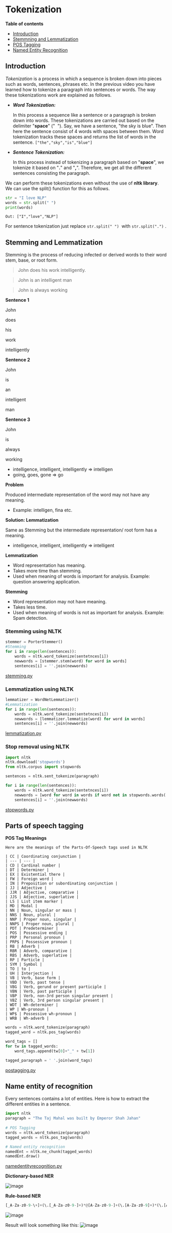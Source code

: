 # Tokenization

**Table of contents**
- [Introduction](#introduction) 
- [Stemmning and Lemmatization](#stemming-and-lemmatization)
- [POS Tagging](#parts-of-speech-tagging)
- [Named Entity Recognition](#name-entity-of-recognition)

## Introduction

*Tokenization* is a process in which a sequence is broken down into pieces such as words, sentences, phrases etc. In the previous video you have learned how to tokenize a paragraph into sentences or words. The way these tokenizations work are explained as follows.

- ***Word Tokenization:***
    
    In this process a sequence like a sentence or a paragraph is broken down into words. These tokenizations are carried out based on the delimiter "**space**" ("  "). Say, we have a sentence, "the sky is blue". Then here the sentence consist of 4 words with spaces between them. Word tokenization tracks these spaces and returns the list of words in the sentence. `["the","sky","is","blue"]`
    
- ***Sentence Tokenization:***
    
    In this process instead of tokenizing a paragraph based on "**space**", we tokenize it based on "**.**" and "**,**". Therefore, we get all the different sentences consisting the paragraph.
    

We can perform these tokenizations even without the use of **nltk library**. We can use the split() function for this as follows.

```python
str = "I love NLP"
words = str.split(" ")
print(words)
```

`Out: ["I","love","NLP"]`

For sentence tokenization just replace `str.split(" ")`  with `str.split(".")` .

## Stemming and Lemmatization

Stemming is the process of reducing infected or derived words to their word stem, base, or root form.

> John does his work intelligently.
> 

> John is an intelligent man
> 

> John is always working
> 

**Sentence 1**

John 

does 

his 

work

intelligently

**Sentence 2**

John

is

an

intelligent

man

**Sentence 3**

John

is

always 

working

- intelligence, intelligent, intelligently ⇒ intelligen
- going, goes, gone ⇒ go

**Problem**

Produced intermediate representation of the word may not have any meaning.

- Example: intelligen, fina etc.

**Solution: Lemmatization**

Same as Stemming but the intermediate representation/ root form has a meaning.

- intelligence, intelligent, intelligently ⇒ intelligent

**Lemmatization**

- Word representation has meaning.
- Takes more time than stemming.
- Used when meaning of words is important for analysis. Example: question answering application.

**Stemming**

- Word representation may not have meaning.
- Takes less time.
- Used when meaning of words is not as important for analysis. Example: Spam detection.

### **Stemming using NLTK**

```python
stemmer = PorterStemmer()
#Stemming
for i in range(len(sentences)):
	words = nltk.word_tokenize(sentetnces[i])
	newwords = [stemmer.stem(word) for word in words]
	sentences[i] = ''.join(newwords)
```

[stemming.py](https://s3-us-west-2.amazonaws.com/secure.notion-static.com/e83a5aa7-db16-4aba-a9ca-63133213b3e4/stemming.py)

### **Lemmatization using NLTK**

```python
lemmatizer = WordNetLemmatizer()
#Lemmatization
for i in range(len(sentences)):
	words = nltk.word_tokenize(sentetnces[i])
	newwords = [lemmatizer.lemmatize(word) for word in words]
	sentences[i] = ''.join(newwords)
```

[lemmatization.py](https://s3-us-west-2.amazonaws.com/secure.notion-static.com/1c4d6ee5-4e2e-4f31-ab69-3e6a5efd36a3/lemmatization.py)

### **Stop removal using NLTK**

```python
import nltk
nltk.download('stopwords')
from nltk.corpus import stopwords

sentences = nltk.sent_tokenize(paragraph)

for i in range(len(sentences)):
	words = nltk.word_tokenize(sentetnces[i])
	newwords = [word for word in words if word not in stopwords.words('english')]
	sentences[i] = ''.join(newwords)
```

[stopwords.py](https://s3-us-west-2.amazonaws.com/secure.notion-static.com/93dd0428-a1d9-41fc-adec-c2c0087b3650/stopwords.py)

## Parts of speech tagging

**POS Tag Meanings**
    
    Here are the meanings of the Parts-Of-Speech tags used in NLTK
    
    | CC | Coordinating conjunction |
    | --- | --- |
    | CD | Cardinal number |
    | DT | Determiner |
    | EX | Existential there |
    | FW | Foreign word |
    | IN | Preposition or subordinating conjunction |
    | JJ | Adjective |
    | JJR | Adjective, comparative |
    | JJS | Adjective, superlative |
    | LS | List item marker |
    | MD | Modal |
    | NN | Noun, singular or mass |
    | NNS | Noun, plural |
    | NNP | Proper noun, singular |
    | NNPS | Proper noun, plural |
    | PDT | Predeterminer |
    | POS | Possessive ending |
    | PRP | Personal pronoun |
    | PRP$ | Possessive pronoun |
    | RB | Adverb |
    | RBR | Adverb, comparative |
    | RBS | Adverb, superlative |
    | RP | Particle |
    | SYM | Symbol |
    | TO | to |
    | UH | Interjection |
    | VB | Verb, base form |
    | VBD | Verb, past tense |
    | VBG | Verb, gerund or present participle |
    | VBN | Verb, past participle |
    | VBP | Verb, non-3rd person singular present |
    | VBZ | Verb, 3rd person singular present |
    | WDT | Wh-determiner |
    | WP | Wh-pronoun |
    | WP$ | Possessive wh-pronoun |
    | WRB | Wh-adverb |

```python
words = nltk.word_tokenize(paragraph)
tagged_word = nltk.pos_tag(words)

word_tags = []
for tw in tagged_words:
	word_tags.append(tw[0]+"_" + tw[1])

tagged_paragraph = ' '.join(word_tags)
```

[postagging.py](https://s3-us-west-2.amazonaws.com/secure.notion-static.com/ae751e52-db87-452b-9247-aec3e087d9e0/postagging.py)

## Name entity of recognition

Every sentences contains a lot of entities. Here is how to extract the different entities in a sentence.

```python
import nltk
paragraph = "The Taj Mahal was built by Emperor Shah Jahan"
                     
# POS Tagging
words = nltk.word_tokenize(paragraph)
tagged_words = nltk.pos_tag(words)

# Named entity recognition
namedEnt = nltk.ne_chunk(tagged_words)
namedEnt.draw()
```

[namedentityrecognition.py](https://s3-us-west-2.amazonaws.com/secure.notion-static.com/5d2b8e60-7f21-4185-abbf-c374557adee5/namedentityrecognition.py)

**Dictionary-based NER**

![image](https://github.com/rajakiru/hands-on-nlp/assets/82876331/7f060d30-d982-4489-a435-b5dc6877c025)


****Rule-based NER****

```python
[_A-Za-z0-9-\+]+(\.[_A-Za-z0-9-]+)*@[A-Za-z0-9-]+(\.[A-Za-z0-9]+)*(\.[A-Za-z]{2,}
```

![image](https://github.com/rajakiru/hands-on-nlp/assets/82876331/289ad820-e450-46dc-b69e-7cacf912841b)

Result will look something like this:
![image](https://github.com/rajakiru/hands-on-nlp/assets/82876331/51d91d52-d2a2-42c5-84ae-d0726a0c9f81)
